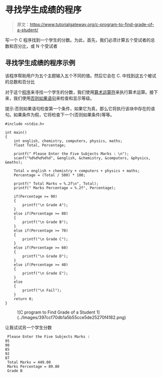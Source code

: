 # 寻找学生成绩的程序

> 原文：<https://www.tutorialgateway.org/c-program-to-find-grade-of-a-student/>

写一个 C 程序找到一个学生的分数。为此，首先，我们必须计算五个受试者的总数和百分比，或 N 个受试者

## 寻找学生成绩的程序示例

该程序帮助用户为五个主题输入五个不同的值。然后它会在 C. 中找到这五个被试的总数和百分比

对于这个[程序](https://www.tutorialgateway.org/c-programming-examples/)来寻找一个学生的分数，我们使用[算术运算符](https://www.tutorialgateway.org/arithmetic-operators-in-c/)来执行算术运算。接下来，我们使用[否则如果语句](https://www.tutorialgateway.org/else-if-statement-in-c/)来检查和显示等级。

提示:否则如果语句检查第一个条件，如果它为真，那么它将执行该块中存在的语句。如果条件为假，它将检查下一个(否则如果条件)等等。

```
#include <stdio.h>

int main()
{
    int english, chemistry, computers, physics, maths; 
    float Total, Percentage;

    printf(" Please Enter the Five Subjects Marks : \n");
    scanf("%d%d%d%d%d", &english, &chemistry, &computers, &physics, &maths);

    Total = english + chemistry + computers + physics + maths;
    Percentage = (Total / 500) * 100;

    printf(" Total Marks = %.2f\n", Total);
    printf(" Marks Percentage = %.2f", Percentage);

    if(Percentage >= 90)
    {
    	printf("\n Grade A");
	}
	else if(Percentage >= 80)
    {
    	printf("\n Grade B");
	}
	else if(Percentage >= 70)
    {
    	printf("\n Grade C");
	}
	else if(Percentage >= 60)
    {
    	printf("\n Grade D");
	}
	else if(Percentage >= 40)
    {
    	printf("\n Grade E");
	}
	else 
    {
    	printf("\n Fail");
	} 
    return 0;
}
```

<figure class="wp-block-image">![C program to Find Grade of a Student 1](../Images/397ccf70db1a5b55cce5de25270f4182.png)</figure>

让我试试另一个学生分数

```
 Please Enter the Five Subjects Marks : 
95
90
85
92
87
 Total Marks = 449.00
 Marks Percentage = 89.80
 Grade B
```
